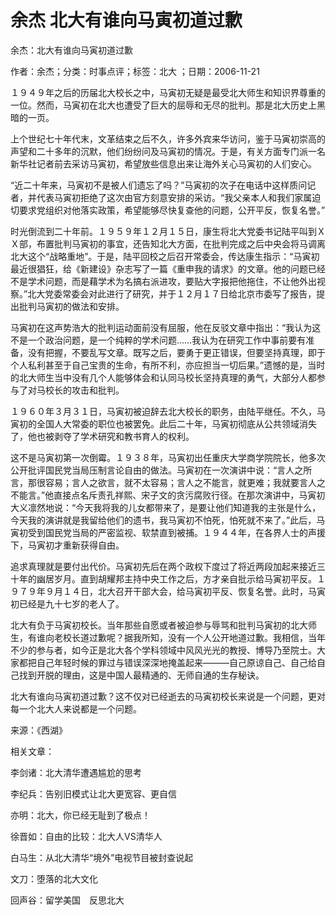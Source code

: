# 余杰  北大有谁向马寅初道过歉  
  
余杰：北大有谁向马寅初道过歉  
作者：余杰；分类：时事点评；标签：北大 ；日期：2006-11-21  
１９４９年之后的历届北大校长之中，马寅初无疑是最受北大师生和知识界尊重的一位。然而，马寅初在北大也遭受了巨大的屈辱和无尽的批判。那是北大历史上黑暗的一页。  
上个世纪七十年代末，文革结束之后不久，许多外宾来华访问，鉴于马寅初崇高的声望和二十多年的沉默，他们纷纷问及马寅初的情况。于是，有关方面专门派一名新华社记者前去采访马寅初，希望放些信息出来让海外关心马寅初的人们安心。  
“近二十年来，马寅初不是被人们遗忘了吗？”马寅初的次子在电话中这样质问记者，并代表马寅初拒绝了这次由官方刻意安排的采访。“我父亲本人和我们家属迫切要求党组织对他落实政策，希望能够尽快复查他的问题，公开平反，恢复名誉。”  
时光倒流到二十年前。１９５９年１２月１５日，康生将北大党委书记陆平叫到ＸＸ部，布置批判马寅初的事宜，还告知北大方面，在批判完成之后中央会将马调离北大这个“战略重地”。于是，陆平回校之后召开常委会，传达康生指示：“马寅初最近很猖狂，给《新建设》杂志写了一篇《重申我的请求》的文章。他的问题已经不是学术问题，而是藉学术为名搞右派进攻，要贴大字报把他拖住，不让他外出视察。”北大党委常委会对此进行了研究，并于１２月１７日给北京市委写了报告，提出批判马寅初的做法和安排。  
马寅初在这声势浩大的批判运动面前没有屈服，他在反驳文章中指出：“我认为这不是一个政治问题，是一个纯粹的学术问题……我认为在研究工作中事前要有准备，没有把握，不要乱写文章。既写之后，要勇于更正错误，但要坚持真理，即于个人私利甚至于自己宝贵的生命，有所不利，亦应担当一切后果。”遗憾的是，当时的北大师生当中没有几个人能够体会和认同马校长坚持真理的勇气，大部分人都参与了对马校长的攻击和批判。  
１９６０年３月３１日，马寅初被迫辞去北大校长的职务，由陆平继任。不久，马寅初的全国人大常委的职位也被罢免。此后二十年，马寅初彻底从公共领域消失了，他也被剥夺了学术研究和教书育人的权利。  
这不是马寅初第一次倒霉。１９３８年，马寅初出任重庆大学商学院院长，他多次公开批评国民党当局压制言论自由的做法。马寅初在一次演讲中说：“言人之所言，那很容易；言人之欲言，就不太容易；言人之不能言，就更难；我就要言人之不能言。”他直接点名斥责孔祥熙、宋子文的贪污腐败行径。在那次演讲中，马寅初大义凛然地说：“今天我将我的儿女都带来了，是要让他们知道我的主张是什么，今天我的演讲就是我留给他们的遗书，我马寅初不怕死，怕死就不来了。”此后，马寅初受到国民党当局的严密监视、软禁直到被捕。１９４４年，在各界人士的声援下，马寅初才重新获得自由。  
追求真理就是要付出代价。马寅初先后在两个政权下度过了将近两段加起来接近三十年的幽居岁月。直到胡耀邦主持中央工作之后，方才亲自批示给马寅初平反。１９７９年９月１４日，北大召开干部大会，给马寅初平反、恢复名誉。此时，马寅初已经是九十七岁的老人了。  
北大有负于马寅初校长。当年那些自愿或者被迫参与辱骂和批判马寅初的北大师生，有谁向老校长道过歉呢？据我所知，没有一个人公开地道过歉。我相信，当年不少的参与者，如今正是北大各个学科领域中风风光光的教授、博导乃至院士。大家都把自己年轻时候的罪过与错误深深地掩盖起来———自己原谅自己、自己给自己找到开脱的理由，这是中国人最精通的、无师自通的生存秘诀。  
北大有谁向马寅初道过歉？这不仅对已经逝去的马寅初校长来说是一个问题，更对每一个北大人来说都是一个问题。  
来源：《西湖》  
  
相关文章：  
李剑诸：北大清华遭遇尴尬的思考  
李纪兵：告别旧模式让北大更宽容、更自信  
亦明：北大，你已经无耻到了极点！  
徐晋如：自由的比较：北大人VS清华人  
白马生：从北大清华“境外”电视节目被封查说起  
文刀：堕落的北大文化  
回声谷：留学美国　反思北大